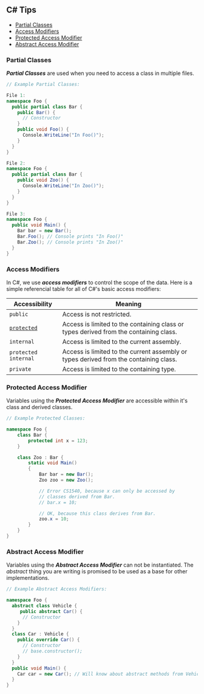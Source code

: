 ## C# Tips
- [Partial Classes](#partial-classes)
- [Access Modifiers](#access-modifiers)
- [Protected Access Modifier](#protected-access-modifier)
- [Abstract Access Modifier](#abstract-access-modifier)

### Partial Classes
***Partial Classes*** are used when you need to access a class in multiple files.
```c#
// Example Partial Classes:

File 1:
namespace Foo {
  public partial class Bar {
    public Bar() {
      // Constructor
    }
    public void Foo() {
      Console.WriteLine("In Foo()");
    }
  }
}

File 2:
namespace Foo {
  public partial class Bar {
    public void Zoo() {
      Console.WriteLine("In Zoo()");
    }
  }
}

File 3:
namespace Foo {
  public void Main() {
    Bar bar = new Bar();
    Bar.Foo(); // Console prints "In Foo()"
    Bar.Zoo(); // Console prints "In Zoo()"
  }
}
```

### Access Modifiers
In C#, we use ***access modifiers*** to control the scope of the data. Here is a simple referencial table for all of C#'s basic access modifiers:

|Accessibility|Meaning|
|---|---|
|```public```|Access is not restricted.|
|[```protected```](#protected-access-modifier)|Access is limited to the containing class or types derived from the containing class.|
|```internal```|Access is limited to the current assembly.|
|```protected internal```|Access is limited to the current assembly or types derived from the containing class.|
|```private```|Access is limited to the containing type.|

### Protected Access Modifier
Variables using the ***Protected Access Modifier*** are accessible within it's class and derived classes.
```c#
// Example Protected Classes:

namespace Foo {
    class Bar {
        protected int x = 123;
    }

    class Zoo : Bar {
        static void Main()
        {
            Bar bar = new Bar();
            Zoo zoo = new Zoo();

            // Error CS1540, because x can only be accessed by
            // classes derived from Bar.
            // bar.x = 10; 

            // OK, because this class derives from Bar.
            zoo.x = 10;
        }
    }
}
```

### Abstract Access Modifier
Variables using the ***Abstract Access Modifier*** can not be instantiated. The *abstract* thing you are writing is promised to be used as a base for other implementations.
```c#
// Example Abstract Access Modifiers:

namespace Foo {
  abstract class Vehicle {
     public abstract Car() {
      // Constructor
    }
  }
  class Car : Vehicle {
    public override Car() {
      // Constructor
      // base.constructor();
    }
  }
  public void Main() {
    Car car = new Car(); // Will know about abstract methods from Vehicle
  }
}
```
